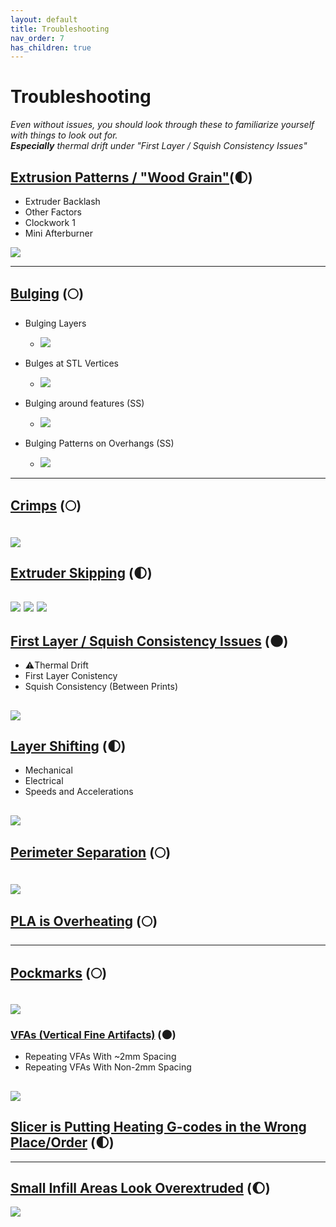 ```yaml
---
layout: default
title: Troubleshooting
nav_order: 7
has_children: true
---
```

# **Troubleshooting**
*Even without issues, you should look through these to familiarize yourself with things to look out for.\
**Especially** thermal drift under "First Layer / Squish Consistency Issues"*
## [Extrusion Patterns / "Wood Grain"](http://localhost:4000/Print-Tuning-Guide/articles/troubleshooting/extrusion_patterns.html)(:first_quarter_moon:)
- Extruder Backlash
- Other Factors
- Clockwork 1
- Mini Afterburner

![](./troubleshooting/images/extrusion_patterns/Backlash-WoodGrain.png)

---
## [Bulging](http://localhost:4000/Print-Tuning-Guide/articles/troubleshooting/bulging.html) (:full_moon:)
- Bulging Layers
    - ![](./troubleshooting/images/bulging/Bulging2.png) 

- Bulges at STL Vertices
    - ![](./troubleshooting/images/bulging/Vertex-Bulges.png) 

- Bulging around features (SS)
    - ![](./troubleshooting/images/bulging/feature_bulging.png) 

- Bulging Patterns on Overhangs (SS)
    - ![](./troubleshooting/images/bulging/AboveBridgeFlow-2.png)
---
## [Crimps](http://localhost:4000/Print-Tuning-Guide/articles/troubleshooting/crimps.html) (:full_moon:)
![](./articles/)
---
## [Extruder Skipping](http://localhost:4000/Print-Tuning-Guide/articles/troubleshooting/extruder_skipping.html) (:first_quarter_moon:)
![](./troubleshooting/images/extruder_skipping/ExtruderSkips-2.png)
![](./troubleshooting/images/extruder_skipping/ExtruderSkips-3.png)
![](./troubleshooting/images/extruder_skipping/ExtruderSkips-5.png)
---
## [First Layer / Squish Consistency Issues](http://localhost:4000/Print-Tuning-Guide/articles/troubleshooting/first_layer_squish_consistency.html) (:new_moon:)
- :warning:Thermal Drift
- First Layer Conistency
- Squish Consistency (Between Prints)

![](/images/first_layer_squish/FirstLayer-Squares-1.png)
---
## [Layer Shifting](http://localhost:4000/Print-Tuning-Guide/articles/troubleshooting/layer_shifting.html) (:first_quarter_moon:)
- Mechanical
- Electrical
- Speeds and Accelerations

![](./troubleshooting/images/layer_shifting/1.png)
---
## [Perimeter Separation](http://localhost:4000/Print-Tuning-Guide/articles/troubleshooting/perimeter_separation.html) (:full_moon:)
![](./troubleshooting/images/perimeter_separation/perimeter_separation.jpg)
---
## [PLA is Overheating](http://localhost:4000/Print-Tuning-Guide/articles/troubleshooting/pla_overheating.html) (:full_moon:)
---
## [Pockmarks](http://localhost:4000/Print-Tuning-Guide/articles/troubleshooting/pockmarks.html) (:full_moon:)
![](./troubleshooting/images/pockmarks/Pockmarks.png)
---
### [VFAs (Vertical Fine Artifacts)](http://localhost:4000/Print-Tuning-Guide/articles/troubleshooting/vfas.html) (:new_moon:)
- Repeating VFAs With ~2mm Spacing
- Repeating VFAs With Non-2mm Spacing

![](./troubleshooting/images/vfas/ToothMarks.png)
---
## [Slicer is Putting Heating G-codes in the Wrong Place/Order](http://localhost:4000/Print-Tuning-Guide/articles/troubleshooting/slicer_putting_heating_g-codes_wrong_order.html) (:first_quarter_moon:)
---
## [Small Infill Areas Look Overextruded](http://localhost:4000/Print-Tuning-Guide/articles/troubleshooting/small_infill_areas_overextruded.html) (:waxing_gibbous_moon:)
![](./troubleshooting/images/small_infill_overextruded/example1.png) 
